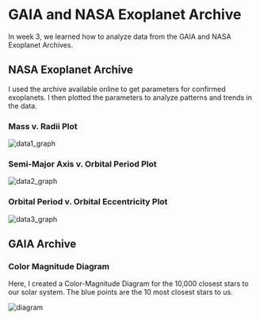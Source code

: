 # GAIA and NASA Exoplanet Archive #
In week 3, we learned how to analyze data from the GAIA and NASA Exoplanet Archives.

## NASA Exoplanet Archive ##
I used the archive available online to get parameters for confirmed exoplanets. I then plotted the parameters to analyze patterns and trends in the data.

### Mass v. Radii Plot ###

![data1_graph](https://user-images.githubusercontent.com/39847639/45915983-4836b100-be13-11e8-9448-f1937e6bec48.png)

### Semi-Major Axis v. Orbital Period Plot ###

![data2_graph](https://user-images.githubusercontent.com/39847639/45916006-977ce180-be13-11e8-99e8-5f56be0700b3.png)

### Orbital Period v. Orbital Eccentricity Plot ###

![data3_graph](https://user-images.githubusercontent.com/39847639/45916022-ce52f780-be13-11e8-992a-194739c03cad.png)

## GAIA Archive ##

### Color Magnitude Diagram ###
Here, I created a Color-Magnitude Diagram for the 10,000 closest stars to our solar system. The blue points are the 10 most closest stars to us.

![diagram](https://user-images.githubusercontent.com/39847639/45916026-d90d8c80-be13-11e8-9482-5e239583c806.png)
